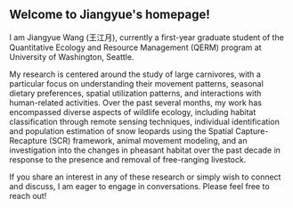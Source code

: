 ## Welcome to Jiangyue's homepage!
I am Jiangyue Wang (王江月), currently a first-year graduate student of the Quantitative Ecology and Resource Management (QERM) program at University of Washington, Seattle.

My research is centered around the study of large carnivores, with a particular focus on understanding their movement patterns, seasonal dietary preferences, spatial utilization patterns, and interactions with human-related activities. Over the past several months, my work has encompassed diverse aspects of wildlife ecology, including habitat classification through remote sensing techniques, individual identification and population estimation of snow leopards using the Spatial Capture-Recapture (SCR) framework, animal movement modeling, and an investigation into the changes in pheasant habitat over the past decade in response to the presence and removal of free-ranging livestock.

If you share an interest in any of these research or simply wish to connect and discuss, I am eager to engage in conversations. Please feel free to reach out!

